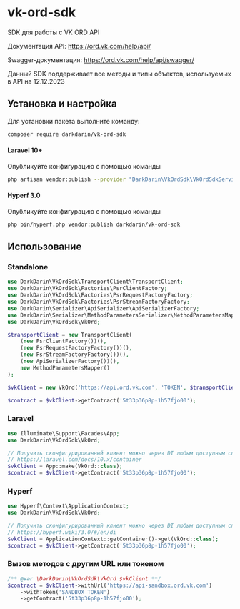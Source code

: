 # vk-ord-sdk
SDK для работы с VK ORD API

Документация API: https://ord.vk.com/help/api/

Swagger-документация: https://ord.vk.com/help/api/swagger/

Данный SDK поддерживает все методы и типы объектов, используемых в API на 12.12.2023

## Установка и настройка

Для установки пакета выполните команду:

```bash
composer require darkdarin/vk-ord-sdk
```

#### Laravel 10+

Опубликуйте конфигурацию с помощью команды
```bash
php artisan vendor:publish --provider "DarkDarin\VkOrdSdk\VkOrdSdkServiceProvider"
```

#### Hyperf 3.0

Опубликуйте конфигурацию с помощью команды
```bash
php bin/hyperf.php vendor:publish darkdarin/vk-ord-sdk
```

## Использование
### Standalone

```php
use DarkDarin\VkOrdSdk\TransportClient\TransportClient;
use DarkDarin\VkOrdSdk\Factories\PsrClientFactory;
use DarkDarin\VkOrdSdk\Factories\PsrRequestFactoryFactory;
use DarkDarin\VkOrdSdk\Factories\PsrStreamFactoryFactory;
use DarkDarin\Serializer\ApiSerializer\ApiSerializerFactory;
use DarkDarin\Serializer\MethodParametersSerializer\MethodParametersMapper;
use DarkDarin\VkOrdSdk\VkOrd;

$transportClient = new TransportClient(
    (new PsrClientFactory())(),
    (new PsrRequestFactoryFactory())(),
    (new PsrStreamFactoryFactory())(),
    (new ApiSerializerFactory())(),
    new MethodParametersMapper()
);

$vkClient = new VkOrd('https://api.ord.vk.com', 'TOKEN', $transportClient);

$contract = $vkClient->getContract('5t33p36p8p-1h57fjo00');
```

### Laravel

```php
use Illuminate\Support\Facades\App;
use DarkDarin\VkOrdSdk\VkOrd;

// Получить сконфигурированный клиент можно через DI любым доступным способом
// https://laravel.com/docs/10.x/container
$vkClient = App::make(VkOrd::class);
$contract = $vkClient->getContract('5t33p36p8p-1h57fjo00');
```

### Hyperf

```php
use Hyperf\Context\ApplicationContext;
use DarkDarin\VkOrdSdk\VkOrd;

// Получить сконфигурированный клиент можно через DI любым доступным способом
// https://hyperf.wiki/3.0/#/en/di
$vkClient = ApplicationContext::getContainer()->get(VkOrd::class);
$contract = $vkClient->getContract('5t33p36p8p-1h57fjo00');
```


### Вызов методов с другим URL или токеном
```php
/** @var \DarkDarin\VkOrdSdk\VkOrd $vkClient **/
$contract = $vkClient->withUrl('https://api-sandbox.ord.vk.com')
    ->withToken('SANDBOX_TOKEN')
    ->getContract('5t33p36p8p-1h57fjo00');
```
